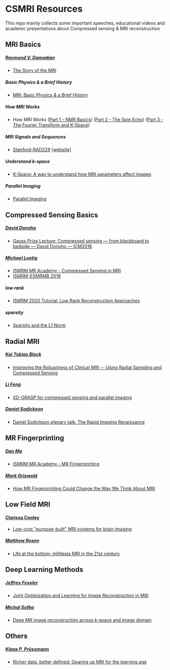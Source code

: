 # CSMRI Resources

This repo mainly collects some important speeches, educational videos and academic presentations about Compressed sensing & MRI reconstruction

## MRI Basics

##### [Raymond V. Damadian](https://en.wikipedia.org/wiki/Raymond_Damadian)

- [The Story of the MRI](https://youtu.be/lVOyerAgNUY)

##### Basic Physics & a Brief History

- [MRI: Basic Physics & a Brief History](https://youtu.be/djAxjtN_7VE)

##### How MRI Works

- How MRI Works ([Part 1 - NMR Basics](https://youtu.be/TQegSF4ZiIQ)) ([Part 2 - The Spin Echo](https://youtu.be/M7yh0To6Wbs)) ([Part 3 - The Fourier Transform and K-Space](https://youtu.be/R_4GuyJTzMo))

##### MRI Signals and Sequences

- [Stanford-RAD229](https://youtu.be/dNpILrLUvKs) [[website]](https://web.stanford.edu/class/rad229/index.html)

##### Understand k-space

- [K-Space: A way to understand how MRI parameters affect images](https://youtu.be/QHtZR0mtB80)

##### Parallel Imaging

- [Parallel Imaging](https://youtu.be/OZb8ncGkjOI?si=cpIxcXA1Zvd5x3CU)

## Compressed Sensing Basics

##### [David Donoho](https://en.wikipedia.org/wiki/David_Donoho)

- [Gauss Prize Lecture: Compressed sensing — from blackboard to bedside — David Donoho — ICM2018](https://youtu.be/mr-oT5gMboM)

##### [Michael Lustig](https://people.eecs.berkeley.edu/~mlustig/)

- [ISMRM MR Academy - Compressed Sensing in MRI](https://youtu.be/AP6JczMW8C8)
- [ISMRM-ESMRMB 2018](https://www.ismrm.org/18/plenaryvideos/04-Tuesday/04-Tuesday.mp4)

##### low rank

- [ISMRM 2020 Tutorial: Low Rank Reconstruction Approaches](https://youtu.be/NzI_7SGd848)

##### sparsity

- [Sparsity and the L1 Norm](https://youtu.be/76B5cMEZA4Y)

## Radial MRI

##### [Kai Tobias Block](https://tobias-block.net/)

- [Improving the Robustness of Clinical MRI -- Using Radial Sampling and Compressed Sensing](https://youtu.be/r5FJJBniDuU)

##### [Li Feng](https://www.mrfengl.com/)

- [XD-GRASP for compressed sensing and parallel imaging](https://youtu.be/cG6paZY4yQ8)

##### [Daniel Sodickson](https://med.nyu.edu/faculty/daniel-k-sodickson)

- [Daniel Sodickson plenary talk: The Rapid Imaging Renaissance](https://youtu.be/oypRDAENn_E)

## MR Fingerprinting

##### [Dan Ma](https://www.danmamd.com/)

- [ISMRM MR Academy - MR Fingerprinting](<https://youtu.be/zWO09lNGYao?si=2KD9Tx6rn1LPYcxT>)

##### [Mark Griswold](https://case.edu/medicine/ccir/faculty/mark-griswold)

- [How MR Fingerprinting Could Change the Way We Think About MRI](https://youtu.be/0Y0SMTw4AzA?si=W-gbshilzLGus-ge)

## Low Field MRI

#### [Clarissa Cooley](https://researchers.mgh.harvard.edu/profile/12069960/Clarissa-Cooley)

- [Low-cost "purpose-built" MRI systems for brain imaging](https://youtu.be/bZz3-lmWv4I?si=E3PN---gpVsr069t)

##### [Matthew Rosen](https://www.martinos.org/investigator/matt-rosen/)

- [Life at the bottom: millitesla MRI in the 21st century](https://youtu.be/xiXJqXBnasg?si=QS5cmpoaVMxHhoGw)

## Deep Learning Methods

##### [Jeffrey Fessler](https://web.eecs.umich.edu/~fessler/)

- [Joint Optimization and Learning for Image Reconstruction in MRI](https://youtu.be/sLFOf5EvVAs)

##### [Michal Sofka](https://msofka.github.io/)

- [Deep MR image reconstruction across k­-space and image domain](https://youtu.be/2djGATBc_eE?si=iPKq3zTi236vTDqm)

## Others

##### [Klaas P. Prüssmann](https://ee.ethz.ch/the-department/people-a-z/person-detail.NjE3Njg=.TGlzdC8zMjc5LC0xNjUwNTg5ODIw.html)

- [Richer data, better defined: Gearing up MRI for the learning age](https://video.midl.io/2022/keynote3.mp4)
